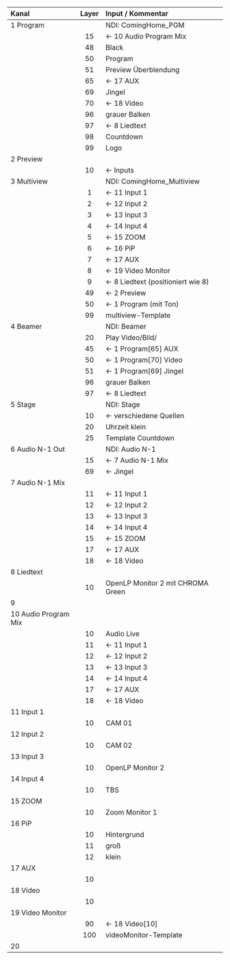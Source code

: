 | Kanal | Layer | Input / Kommentar |
|:---|:---:|:---|
| 1 Program |  | NDI: ComingHome_PGM |
|  | 15 | <- 10 Audio Program Mix |
|  | 48 | Black |
|  | 50 | Program |
|  | 51 | Preview Überblendung |
|  | 65 | <- 17 AUX |
|  | 69 | Jingel |
|  | 70 | <- 18 Video |
|  | 96 | grauer Balken |
|  | 97 | <- 8 Liedtext |
|  | 98 | Countdown |
|  | 99 | Logo |
| 2 Preview |  |  |
|  | 10 | <- Inputs |
| 3 Multiview |  | NDI: ComingHome_Multiview |
|  | 1 | <- 11 Input 1 |
|  | 2 | <- 12 Input 2 |
|  | 3 | <- 13 Input 3 |
|  | 4 | <- 14 Input 4 |
|  | 5 | <- 15 ZOOM |
|  | 6 | <- 16 PiP |
|  | 7 | <- 17 AUX |
|  | 8 | <- 19 Video Monitor |
|  | 9 | <- 8 Liedtext (positioniert wie 8) |
|  | 49 | <- 2 Preview |
|  | 50 | <- 1 Program (mit Ton) |
|  | 99 | multiview-Template |
| 4 Beamer |  | NDI: Beamer |
|  | 20 | Play Video/Bild/ |
|  | 45 | <- 1 Program[65] AUX |
|  | 50 | <- 1 Program[70] Video |
|  | 51 | <- 1 Program[69] Jingel |
|  | 96 | grauer Balken |
|  | 97 | <- 8 Liedtext |
| 5 Stage |  | NDI: Stage |
|  | 10 | <- verschiedene Quellen |
|  | 20 | Uhrzeit klein |
|  | 25 | Template Countdown |
| 6 Audio N-1 Out|  | NDI: Audio N-1 |
| | 15 | <- 7 Audio N-1 Mix |
| | 69 | <- Jingel |
| 7 Audio N-1 Mix|  |  |
|  | 11 | <- 11 Input 1 |
|  | 12 | <- 12 Input 2 |
|  | 13 | <- 13 Input 3 |
|  | 14 | <- 14 Input 4 |
|  | 15 | <- 15 ZOOM |
|  | 17 | <- 17 AUX |
|  | 18 | <- 18 Video |
| 8 Liedtext |  |  |
|  | 10 | OpenLP Monitor 2 mit CHROMA Green |
| 9 |  |  |
| 10 Audio Program Mix |  |  |
|  | 10 | Audio Live |
|  | 11 | <- 11 Input 1 |
|  | 12 | <- 12 Input 2 |
|  | 13 | <- 13 Input 3 |
|  | 14 | <- 14 Input 4 |
|  | 17 | <- 17 AUX |
|  | 18 | <- 18 Video |
| 11 Input 1 |  |  |
|  | 10 | CAM 01 |
| 12 Input 2 |  |  |
|  | 10 | CAM 02 |
| 13 Input 3 |  |  |
|  | 10 | OpenLP Monitor 2 |
| 14 Input 4 |  |  |
|  | 10 | TBS |
| 15 ZOOM |  |  |
|  | 10 | Zoom Monitor 1 |
| 16 PiP |  |  |
|  | 10 | Hintergrund |
|  | 11 | groß |
|  | 12 | klein |
| 17 AUX |  |  |
|  | 10 |  |
| 18 Video |  |  |
|  | 10 |  |
| 19 Video Monitor |  |  |
|  | 90 | <- 18 Video[10] |
|  | 100 | videoMonitor-Template |
| 20 |  |  |  |

